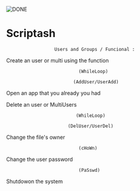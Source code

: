 

![DONE](https://user-images.githubusercontent.com/68873576/171582097-c41e62bc-4384-47d4-b4e9-a4d527dee1e9.png)





# Scriptash
                      Users and Groups / Funcional :

Create an user or multi using the function 
                               
                               (WhileLoop) 
                             
                             (AddUser/UserAdd) 



Open an app that you already you had


Delete an user or MultiUsers

                              (WhileLoop)
            
                           (DelUser/UserDel)



Change the file's owner

                               (cHoWn)



Change the user password 
                                  
                                  
                               (PaSswd)
                                  
                                  
Shutdowon the system
